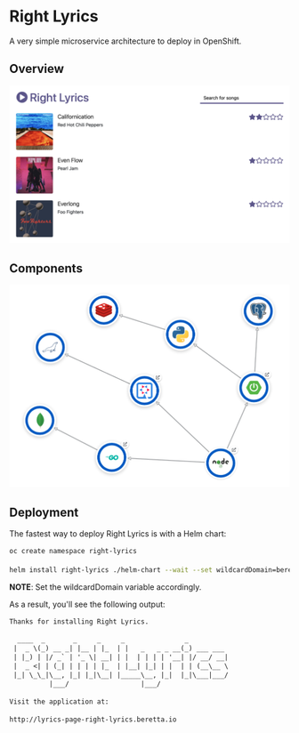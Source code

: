 # Right Lyrics

A very simple microservice architecture to deploy in OpenShift.

## Overview

![overview](./overview.png)

## Components

![components](./components.png)

## Deployment

The fastest way to deploy Right Lyrics is with a Helm chart:

```bash
oc create namespace right-lyrics

helm install right-lyrics ./helm-chart --wait --set wildcardDomain=beretta.io -n right-lyrics
```

**NOTE**: Set the wildcardDomain variable accordingly.

As a result, you'll see the following output:

```
Thanks for installing Right Lyrics.

  ____  _       _     _     _               _
 |  _ \(_) __ _| |__ | |_  | |   _   _ _ __(_) ___ ___
 | |_) | |/ _` | '_ \| __| | |  | | | | '__| |/ __/ __|
 |  _ <| | (_| | | | | |_  | |__| |_| | |  | | (__\__ \
 |_| \_\_|\__, |_| |_|\__| |_____\__, |_|  |_|\___|___/
          |___/                  |___/

Visit the application at:

http://lyrics-page-right-lyrics.beretta.io
```
